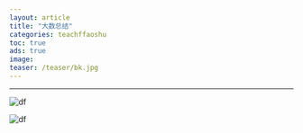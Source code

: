 ```yaml
---
layout: article
title: "大数总结"
categories: teachffaoshu
toc: true
ads: true
image:
teaser: /teaser/bk.jpg
---
```


---



![df](https://github.com/storage201602/storage201602/blob/master/myhome2016/_posts/teachffaoshu/2016-10-13-20161013164321teachffaoshu.md/IMG_20161013_103625.jpg?raw=true)

![df](https://github.com/storage201602/storage201602/blob/master/myhome2016/_posts/teachffaoshu/2016-10-13-20161013164321teachffaoshu.md/IMG_20161013_091840.jpg?raw=true)

